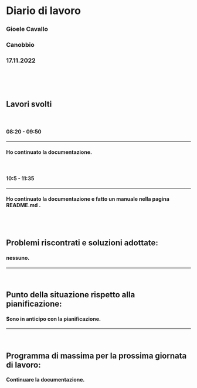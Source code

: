 # **Diario di lavoro**

### **Gioele Cavallo**
### Canobbio
### 17.11.2022
<br><br><br>


## **Lavori svolti**
<br>

#### 08:20 - 09:50
---
#### Ho continuato la documentazione.

<br>

#### 10:5 - 11:35
---
#### Ho continuato la documentazione e fatto un manuale nella pagina README.md .


<br>
<br>

## **Problemi riscontrati e soluzioni adottate:**
#### nessuno.

---
<br>

## **Punto della situazione rispetto alla pianificazione:**
#### Sono in anticipo con la pianificazione.
---
<br>

## **Programma di massima per la prossima giornata di lavoro:**
#### Continuare la documentazione.
